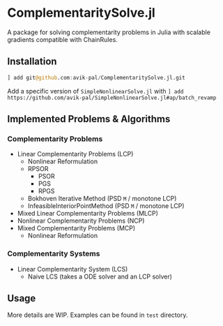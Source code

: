 # ComplementaritySolve.jl

A package for solving complementarity problems in Julia with scalable gradients compatible
with ChainRules.

## Installation

```julia
] add git@github.com:avik-pal/ComplementaritySolve.jl.git
```

Add a specific version of `SimpleNonlinearSolve.jl` with
`] add https://github.com/avik-pal/SimpleNonlinearSolve.jl#ap/batch_revamp`

## Implemented Problems & Algorithms

### Complementarity Problems

* Linear Complementarity Problems (LCP)
  * Nonlinear Reformulation
  * RPSOR
    * PSOR
    * PGS
    * RPGS
  * Bokhoven Iterative Method (PSD `M` / monotone LCP)
  * InfeasibleInteriorPointMethod (PSD `M` / monotone LCP)
* Mixed Linear Complementarity Problems (MLCP)
* Nonlinear Complementarity Problems (NCP)
* Mixed Complementarity Problems (MCP)
  * Nonlinear Reformulation

### Complementarity Systems

* Linear Complementarity System (LCS)
  * Naive LCS (takes a ODE solver and an LCP solver)

## Usage

More details are WIP. Examples can be found in `test` directory.

